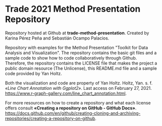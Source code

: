 # Trade 2021 Method Presentation Repository
Repository hosted at Github at **trade-method-presentation**.
Created by Karina Pérez Peña and Sebastián Ocampo Palacios.

Repository with examples for the Method Presentation "Toolkit for Data Analysis and Visualization". 
The repository contains the basic git files and a sample code to show how to code collaboratively through Github. Therefore, the repository contains the LICENSE file that makes the project a public domain resource (The Unlicense), this README.md file and a sample code provided by Yan Holtz.

Both the visualization and code are property of Yan Holtz.
Holtz, Yan. s. f. _«Line Chart Annotation with Ggplot2»_. Last access on February 27, 2021. https://www.r-graph-gallery.com/line_chart_annotation.html.

For more resources on how to create a repository and what each license offers consult **«Creating a repository on GitHub - GitHub Docs»**. https://docs.github.com/en/github/creating-cloning-and-archiving-repositories/creating-a-repository-on-github.

